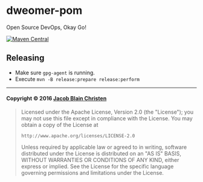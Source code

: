 # dweomer-pom

Open Source DevOps, Okay Go!

[![Maven Central](https://img.shields.io/maven-central/v/io.dweomer/dweomer-pom.svg?maxAge=2592000)]()

## Releasing

* Make sure `gpg-agent` is running.
* Execute `mvn -B release:prepare release:perform`

---

#### Copyright &copy; 2016 [Jacob Blain Christen](https://github.com/dweomer)

> Licensed under the Apache License, Version 2.0 (the "License");
> you may not use this file except in compliance with the License.
> You may obtain a copy of the License at
>
>     http://www.apache.org/licenses/LICENSE-2.0
>
> Unless required by applicable law or agreed to in writing, software
> distributed under the License is distributed on an "AS IS" BASIS,
> WITHOUT WARRANTIES OR CONDITIONS OF ANY KIND, either express or implied.
> See the License for the specific language governing permissions and
> limitations under the License.
